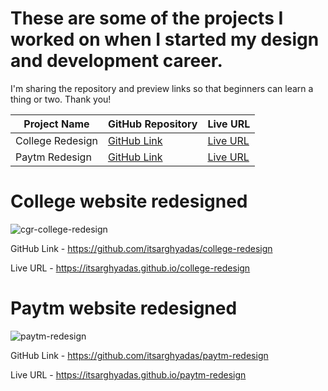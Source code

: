 # These are some of the projects I worked on when I started my design and development career. 

I'm sharing the repository and preview links so that beginners can learn a thing or two. Thank you!

| Project Name           | GitHub Repository                                               | Live URL                                                     |
|------------------------|-----------------------------------------------------------------|--------------------------------------------------------------|
| College Redesign       | [GitHub Link](https://github.com/itsarghyadas/college-redesign) | [Live URL](https://itsarghyadas.github.io/college-redesign) |
| Paytm Redesign         | [GitHub Link](https://github.com/itsarghyadas/paytm-redesign)   | [Live URL](https://itsarghyadas.github.io/paytm-redesign)    |

#  College website redesigned

![cgr-college-redesign](https://github.com/user-attachments/assets/598676bf-221c-4b28-bea3-c215c2f24b58)

GitHub Link - https://github.com/itsarghyadas/college-redesign

Live URL - https://itsarghyadas.github.io/college-redesign

#  Paytm website redesigned

![paytm-redesign](https://github.com/user-attachments/assets/0e5e5396-d9d5-431e-9267-911de012595f)

GitHub Link - https://github.com/itsarghyadas/paytm-redesign

Live URL - https://itsarghyadas.github.io/paytm-redesign
